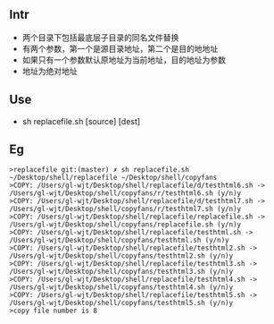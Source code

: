## Intr
* 两个目录下包括最底层子目录的同名文件替换
* 有两个参数，第一个是源目录地址，第二个是目的地地址
* 如果只有一个参数默认原地址为当前地址，目的地址为参数
* 地址为绝对地址

## Use
* sh replacefile.sh [source] [dest]
## Eg
    >replacefile git:(master) ✗ sh replacefile.sh ~/Desktop/shell/replacefile ~/Desktop/shell/copyfans 
    >COPY: /Users/gl-wjt/Desktop/shell/replacefile/d/testhtml6.sh -> /Users/gl-wjt/Desktop/shell/copyfans/r/testhtml6.sh (y/n)y
    >COPY: /Users/gl-wjt/Desktop/shell/replacefile/d/testhtml7.sh -> /Users/gl-wjt/Desktop/shell/copyfans/r/testhtml7.sh (y/n)y
    >COPY: /Users/gl-wjt/Desktop/shell/replacefile/replacefile.sh -> /Users/gl-wjt/Desktop/shell/copyfans/replacefile.sh (y/n)y
    >COPY: /Users/gl-wjt/Desktop/shell/replacefile/testhtml.sh -> /Users/gl-wjt/Desktop/shell/copyfans/testhtml.sh (y/n)y
    >COPY: /Users/gl-wjt/Desktop/shell/replacefile/testhtml2.sh -> /Users/gl-wjt/Desktop/shell/copyfans/testhtml2.sh (y/n)y
    >COPY: /Users/gl-wjt/Desktop/shell/replacefile/testhtml3.sh -> /Users/gl-wjt/Desktop/shell/copyfans/testhtml3.sh (y/n)y
    >COPY: /Users/gl-wjt/Desktop/shell/replacefile/testhtml4.sh -> /Users/gl-wjt/Desktop/shell/copyfans/testhtml4.sh (y/n)y
    >COPY: /Users/gl-wjt/Desktop/shell/replacefile/testhtml5.sh -> /Users/gl-wjt/Desktop/shell/copyfans/testhtml5.sh (y/n)y
    >copy file number is 8
